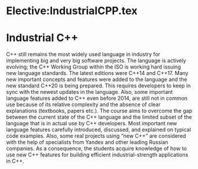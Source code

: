 






Elective:IndustrialCPP.tex
==========================






Industrial C++
==============


C++ still remains the most widely used language in industry for implementing big and very big software projects. The language is actively evolving; the C++ Working Group within the ISO is working hard issuing new language standards. The latest editions were C++14 and C++17. Many new important concepts and features were added to the language and the new standard C++20 is being prepared. This requires developers to keep in sync with the newest updates in the language. Also, some important language features added to C++ even before 2014, are still not in common use because of its relative complexity and the absence of clear explanations (textbooks, papers etc.). The course aims to overcome the gap between the current state of the C++ language and the limited subset of the language that is in actual use by C++ developers. Most important new language features carefully introduced, discussed, and explained on typical code examples. Also, some real projects using “new C++” are considered with the help of specialists from Yandex and other leading Russian companies. As a consequence, the students acquire knowledge of how to use new C++ features for building efficient industrial-strength applications in C++.











